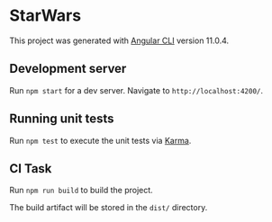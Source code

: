 # StarWars

This project was generated with [Angular CLI](https://github.com/angular/angular-cli) version 11.0.4.

## Development server

Run `npm start` for a dev server. Navigate to `http://localhost:4200/`.

## Running unit tests

Run `npm test` to execute the unit tests via [Karma](https://karma-runner.github.io).

## CI Task

Run `npm run build` to build the project.

The build artifact will be stored in the `dist/` directory.
